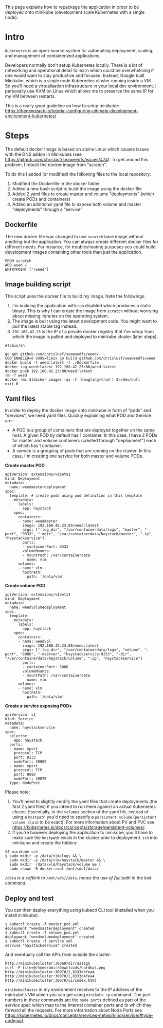 This page explains how to repackage the application in order to be deployed onto minikube (development scale Kubernetes with a single node).

# Intro

`Kubernetes` is an open-source system for automating deployment, scaling, and management of containerized applications.

Developers normally don't setup Kubernetes locally. There is a lot of networking and operational detail to learn which could be overwhelming if one would want to stay productive and focused. Instead, Google built Minikube, which is a single node Kubernetes cluster running inside a VM. So you'll need a virtualisation infrastructure in your local dev environment. I personally use KVM on Linux which allows me to preserve the same IP for my VM between restarts.

This is a really good guideline on how to setup minikube: https://thenewstack.io/tutorial-configuring-ultimate-development-environment-kubernetes/

# Steps

The default docker image is based on alpine Linux which causes issues with the DNS addon in Minikubes (see https://github.com/chrislusf/seaweedfs/issues/474). To get around this problem, I rebuilt the docker image from "scratch".

To do this I added (or modified) the following files to the local repository:

1. Modified the Dockerfile in the docker folder
2. Added a new bash script to build the image using the docker file
3. Added 2 yaml files to create master and volume "deployments" (which create PODs and containers)
4. Added an additional yaml file to expose both volume and master "deployments" through a "service"


## Dockerfile

The new docker file was changed to use `scratch` base image without anything but the application. You can always create different docker files for different needs. For instance, for troubleshooting purposes you could build development images containing other tools than just the application.

```
FROM scratch
ADD weed /
ENTRYPOINT ["/weed"]
```

## Image building script

The script uses the docker file to build my image. Note the followings:
1. I'm building the application with `cgo` disabled which produces a static binary. This is why I can create the image from `scratch` without worrying about missing libraries on the operating system.
2. The image is built using the latest development code. You might want to pull the latest stable tag instead.
3. `192.168.42.23` is the IP of a private docker registry that I've setup from which the image is pulled and deployed to minikube cluster (later steps).

```
#!/bin/sh

go get github.com/chrislusf/seaweedfs/weed/...
CGO_ENABLED=0 GOOS=linux go build github.com/chrislusf/seaweedfs/weed 
docker build -t weed:latest -f ./Dockerfile .
docker tag weed:latest 192.168.42.23:80/weed:latest
docker push 192.168.42.23:80/weed:latest
rm -f weed
docker rmi $(docker images -qa -f 'dangling=true') 2>/dev/null
exit 0
```

## Yaml files

In order to deploy the docker image onto minikube in form of "pods" and "services", we need yaml files. Quickly explaining what POD and Service are:

* A POD is a group of containers that are deployed together on the same host. A given POD by default has 1 container. In this case, I have 2 PODs for master and volume containers (created through "deployment") each of which has 1 container.
* A service is a grouping of pods that are running on the cluster. In this case, I'm creating one service for both master and volume PODs.

**Create master POD**

```
apiVersion: extensions/v1beta1
kind: Deployment
metadata:
  name: weedmasterdeployment
spec:
  template: # create pods using pod definition in this template
    metadata:
      labels:
        app: haystack
    spec:
      containers:
      - name: weedmaster
        image: 192.168.42.23:80/weed:latest
        args: ["-log_dir", "/var/containerdata/logs", "master", "-port", "9333", "-mdir", "/var/containerdata/haystack/master", "-ip", "haystackservice"]
        ports:
        - containerPort: 9333
        volumeMounts:
        - mountPath: /var/containerdata
          name: vlm
      volumes:
      - name: vlm
        hostPath:
          path: '/data/vlm'
```

**Create volume POD**

```
apiVersion: extensions/v1beta1
kind: Deployment
metadata:
  name: weedvolumedeployment
spec:
  template:
    metadata:
      labels:
        app: haystack
    spec:
      containers:
      - name: weedvol
        image: 192.168.42.23:80/weed:latest
        args: ["-log_dir", "/var/containerdata/logs", "volume", "-port", "8080", "-mserver", "haystackservice:9333", "-dir", "/var/containerdata/haystack/volume", "-ip", "haystackservice"]
        ports:
        - containerPort: 8080
        volumeMounts:
        - mountPath: /var/containerdata
          name: vlm
      volumes:
      - name: vlm
        hostPath:
          path: '/data/vlm'
```

**Create a service exposing PODs**

```
apiVersion: v1
kind: Service
metadata:
  name: haystackservice
spec:
  selector:
    app: haystack
  ports:
  - name: mport
    protocol: TCP
    port: 9333
    nodePort: 30069
  - name: vport
    protocol: TCP
    port: 8080
    nodePort: 30070
  type: NodePort
```

Please note:
1. You'll need to slightly modify the yaml files that create deployments (the first 2 yaml files) if you intend to run them against an actual Kubernetes cluster. Essentially, in the `volumes` section of the yaml file, instead of using a `hostpath` you'd need to specify a `persistent volume` (`persistent volume claim` to be exact). For more information about PV and PVC see https://kubernetes.io/docs/concepts/storage/persistent-volumes/.
2. If you're however deploying the application to minikube, you'll have to make sure the `hostpath` exists in the cluster prior to deployment. `ssh` into minikube and create the folders:

```
$$ minikube ssh
$ sudo mkdir -p /data/vlm/logs && \
  sudo mkdir -p /data/vlm/haystack/master && \
  sudo mkdir  /data/vlm/haystack/volume && \
  sudo chown -R docker:root /mnt/sda1/data/
```
_`/data` is a softlink to `/mnt/sda1/data`, hence the use of full path in the last command._

## Deploy and test

You can then deploy everything using kubectl CLI tool (installed when you install minikube).

```
$ kubectl create -f master_pod.yml
deployment "weedmasterdeployment" created
$ kubectl create -f volume_pod.yml
deployment "weedvolumedeployment" created
$ kubectl create -f service.yml
service "haystackservice" created
```

And eventually call the APIs from outside the cluster:

```
http://minikubecluster:30069/dir/assign
curl -F file=@/home/amir/Downloads/hardhat.png http://minikubecluster:30070/2,0333d4fea4
http://minikubecluster:30070/2,0333d4fea4
http://minikubecluster:30070/ui/index.html
```

`minikubecluster` in my environment resolves to the IP address of the minikube's VM which you can get using `minikube ip` command.
The port numbers in these commands are the `node ports` defined as part of the service spec which map to the internal container ports and to which they forward all the requests. For more information about Node Ports see https://kubernetes.io/docs/concepts/services-networking/service/#type-nodeport.